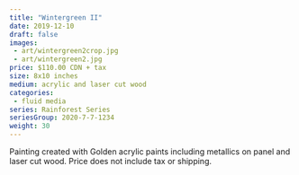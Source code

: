 ```yaml
---
title: "Wintergreen II"
date: 2019-12-10
draft: false
images:
 - art/wintergreen2crop.jpg
 - art/wintergreen2.jpg
price: $110.00 CDN + tax
size: 8x10 inches
medium: acrylic and laser cut wood
categories:
 - fluid media
series: Rainforest Series
seriesGroup: 2020-7-7-1234
weight: 30
---
```


Painting created with Golden acrylic paints including metallics on panel and laser cut wood. Price does not include tax or shipping.
